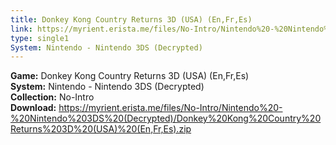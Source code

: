 ```yaml
---
title: Donkey Kong Country Returns 3D (USA) (En,Fr,Es)
link: https://myrient.erista.me/files/No-Intro/Nintendo%20-%20Nintendo%203DS%20(Decrypted)/Donkey%20Kong%20Country%20Returns%203D%20(USA)%20(En,Fr,Es).zip
type: single1
System: Nintendo - Nintendo 3DS (Decrypted)
---
```

<b>Game:</b> Donkey Kong Country Returns 3D (USA) (En,Fr,Es)<br>
<b>System:</b> Nintendo - Nintendo 3DS (Decrypted)<br>
<b>Collection:</b> No-Intro<br>
<b>Download:</b> https://myrient.erista.me/files/No-Intro/Nintendo%20-%20Nintendo%203DS%20(Decrypted)/Donkey%20Kong%20Country%20Returns%203D%20(USA)%20(En,Fr,Es).zip